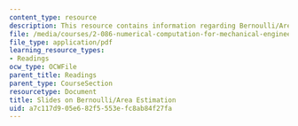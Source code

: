 ```yaml
---
content_type: resource
description: This resource contains information regarding Bernoulli/Area Estimation.
file: /media/courses/2-086-numerical-computation-for-mechanical-engineers-fall-2012/a7c117d905e682f5553efc8ab84f27fa_MIT2_086F12_unit2_bern.pdf
file_type: application/pdf
learning_resource_types:
- Readings
ocw_type: OCWFile
parent_title: Readings
parent_type: CourseSection
resourcetype: Document
title: Slides on Bernoulli/Area Estimation
uid: a7c117d9-05e6-82f5-553e-fc8ab84f27fa
---
```

